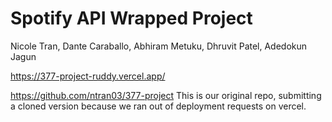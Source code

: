 # Spotify API Wrapped Project
Nicole Tran, Dante Caraballo, Abhiram Metuku, Dhruvit Patel, Adedokun Jagun

https://377-project-ruddy.vercel.app/



https://github.com/ntran03/377-project 
This is our original repo, submitting a cloned version because we ran out of deployment requests on vercel.

